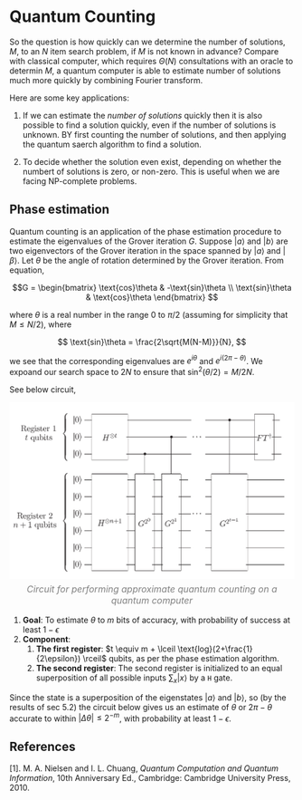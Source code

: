 # Quantum Counting

So the question is how quickly can we determine the number of solutions, $M$, to an $N$ item search problem, if $M$ is not known in advance? Compare with classical computer, which requires $\Theta(N)$ consultations with an oracle to determin $M$, a quantum computer is able to estimate number of solutions much more quickly by combining Fourier transform.

Here are some key applications:

1.  If we can estimate the *number of solutions* quickly then it is also possible to find a solution quickly, even if the number of solutions is unknown. BY first counting the number of solutions, and then applying the quantum saerch algorithm to find a solution.

2.  To decide whether the solution even exist, depending on whether the numbert of solutions is zero, or non-zero. This is useful when we are facing NP-complete problems.

## Phase estimation

Quantum counting is an application of the phase estimation procedure to estimate the eigenvalues of the Grover iteration $G$. Suppose $|a\rangle$ and $|b\rangle$ are two eigenvectors of the Grover iteration in the space spanned by $|a\rangle$ and $|\beta\rangle$. Let $\theta$ be the angle of rotation determined by the Grover iteration. From equation,

$$G = 
\begin{bmatrix}
\text{cos}\theta & -\text{sin}\theta \\
\text{sin}\theta & \text{cos}\theta
\end{bmatrix}
$$

where $\theta$ is a real number in the range $0$ to $\pi/2$ (assuming for simplicity that $M\leq N/2$), where

$$
\text{sin}\theta = \frac{2\sqrt{M(N-M)}}{N},
$$

we see that the corresponding eigenvalues are $e^{i\theta}$ and $e^{i(2\pi - \theta)}$. We expoand our search space to $2N$ to ensure that $\text{sin}^{2}(\theta/2) = M/2N$.

See below circuit, 

<div style="text-align: center;">
    <img src="../../quantum_computation/images/quantum_counting_circuit.png" alt="quantum_counting_circuit" style="width: 725px; height: auto;">
    <p style="font-size: 16px; font-style: italic; color: gray; margin-top: 5px;">
        Circuit for performing approximate quantum counting on a quantum computer
    </p>
</div>



1.  **Goal**: To estimate $\theta$ to $m$ bits of accuracy, with probability of success at least $1-\epsilon$
2.  **Component**: 
    1.  **The first register**: $t \equiv m + \lceil \text{log}(2+\frac{1}{2\epsilon}) \rceil$ qubits, as per the phase estimation algorithm.
    2.  **The second register**: The second register is initialized to an equal superposition of all possible inputs $\sum_{x}|x\rangle$ by a `H` gate.

Since the state is a superposition of the eigenstates $|a\rangle$ and $|b\rangle$, so (by the results of sec 5.2) the circuit below gives us an estimate of $\theta$ or $2 \pi - \theta$ accurate to within $|\Delta \theta|\leq 2^{-m}$, with probability at least $1-\epsilon$.


## References 

[1]. M. A. Nielsen and I. L. Chuang, *Quantum Computation and Quantum Information*, 10th Anniversary Ed., Cambridge: Cambridge University Press, 2010.
